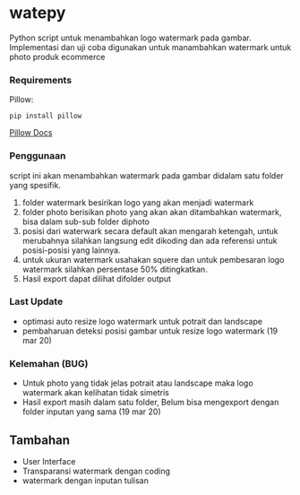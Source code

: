 # watepy
Python script untuk menambahkan logo watermark pada gambar. 
Implementasi dan uji coba digunakan untuk manambahkan watermark untuk photo produk ecommerce

### Requirements
Pillow:
```
pip install pillow
```
[Pillow Docs](https://python-pillow.github.io/)

### Penggunaan
script ini akan menambahkan watermark pada gambar didalam satu folder yang spesifik. 
1. folder watermark besirikan logo yang akan menjadi watermark
2. folder photo berisikan photo yang akan akan ditambahkan watermark, bisa dalam sub-sub folder diphoto
3. posisi dari waterwark secara default akan mengarah ketengah, untuk merubahnya silahkan langsung edit dikoding dan ada referensi untuk posisi-posisi yang lainnya.
4. untuk ukuran watermark usahakan squere dan untuk pembesaran logo watermark silahkan persentase 50% ditingkatkan.
5. Hasil export dapat dilihat difolder output

### Last Update
- optimasi auto resize logo watermark untuk potrait dan landscape
- pembaharuan deteksi posisi gambar untuk resize logo watermark (19 mar 20)

### Kelemahan (BUG)
- Untuk photo yang tidak jelas potrait atau landscape maka logo watermark akan kelihatan tidak simetris
- Hasil export masih dalam satu folder, Belum bisa mengexport dengan folder inputan yang sama (19 mar 20)

## Tambahan
- User Interface
- Transparansi watermark dengan coding
- watermark dengan inputan tulisan
